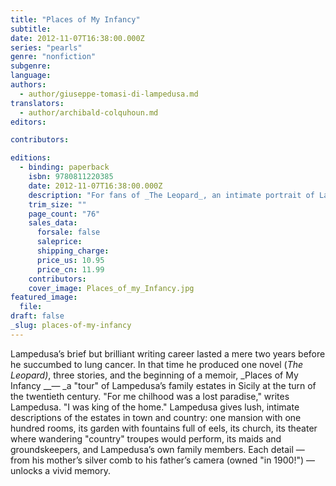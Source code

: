 ```yaml
---
title: "Places of My Infancy"
subtitle:
date: 2012-11-07T16:38:00.000Z
series: "pearls"
genre: "nonfiction"
subgenre:
language:
authors:
  - author/giuseppe-tomasi-di-lampedusa.md
translators:
  - author/archibald-colquhoun.md
editors:

contributors:

editions:
  - binding: paperback
    isbn: 9780811220385
    date: 2012-11-07T16:38:00.000Z
    description: "For fans of _The Leopard_, an intimate portrait of Lampedusa's childhood "
    trim_size: ""
    page_count: "76"
    sales_data:
      forsale: false
      saleprice:
      shipping_charge:
      price_us: 10.95
      price_cn: 11.99
    contributors:
    cover_image: Places_of_my_Infancy.jpg
featured_image:
  file:
draft: false
_slug: places-of-my-infancy
---
```


Lampedusa’s brief but brilliant writing career lasted a mere two years before he succumbed to lung cancer. In that time he produced one novel (_The Leopard)_, three stories, and the beginning of a memoir, _Places of My Infancy __— _a "tour" of Lampedusa’s family estates in Sicily at the turn of the twentieth century. "For me chilhood was a lost paradise," writes Lampedusa. "I was king of the home." Lampedusa gives lush, intimate descriptions of the estates in town and country: one mansion with one hundred rooms, its garden with fountains full of eels, its church, its theater where wandering "country" troupes would perform, its maids and groundskeepers, and Lampedusa’s own family members. Each detail — from his mother’s silver comb to his father’s camera (owned "in 1900!") — unlocks a vivid memory.

